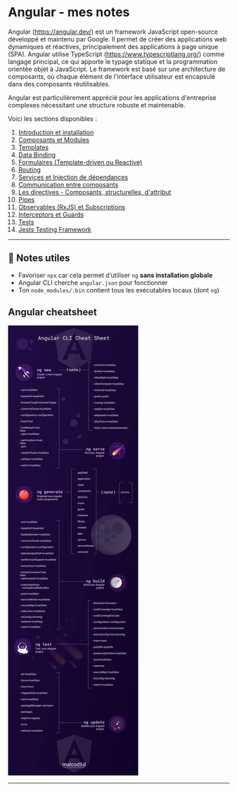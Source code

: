 # Angular - mes notes

Angular (https://angular.dev/) est un framework JavaScript open-source développé et maintenu par Google. Il permet de créer des applications web dynamiques et réactives, principalement des applications à page unique (SPA). Angular utilise TypeScript (https://www.typescriptlang.org/) comme langage principal, ce qui apporte le typage statique et la programmation orientée objet à JavaScript. Le framework est basé sur une architecture de composants, où chaque élément de l'interface utilisateur est encapsulé dans des composants réutilisables.


Angular est particulièrement apprécié pour les applications d'entreprise complexes nécessitant une structure robuste et maintenable.

Voici les sections disponibles :

1. [Introduction et installation](docs/angular-intro.md)
2. [Composants et Modules](docs/angular-modules-components.md)
3. [Templates](docs/angular-templates.md)
4. [Data Binding](docs/angular-data-binding.md)
5. [Formulaires (Template-driven ou Reactive)](docs/angular-forms.md)
6. [Routing](docs/angular-routing.md)
7. [Services et Injection de dépendances](docs/angular-services.md)
8. [Communication entre composants](docs/angular-component-communication.md)
9. [Les directives - Composants, structurelles, d'attribut](docs/angular-custom-directives-guide.md)
10. [Pipes](docs/angular-pipes.md)
11. [Observables (RxJS) et Subscriptions](docs/angular-observables-vs-promises.md)
12. [Interceptors et Guards](docs/angular-interceptors-guards.md)
13. [Tests](docs/angular-tests.md)
14. [Jests Testing Framework](docs/angular-tests-jest.md)



---

## 📌 Notes utiles

- Favoriser `npx` car cela permet d’utiliser `ng` **sans installation globale**
- Angular CLI cherche `angular.json` pour fonctionner
- Ton `node_modules/.bin` contient tous les exécutables locaux (dont `ng`)


## Angular cheatsheet
![Angular cheatsheet](images/angular-cli-cheat-sheet.9X-IsgXf_yph9l.webp)

---

